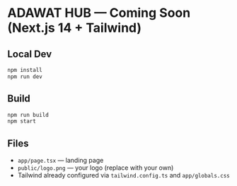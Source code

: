 
# ADAWAT HUB — Coming Soon (Next.js 14 + Tailwind)

## Local Dev
```bash
npm install
npm run dev
```

## Build
```bash
npm run build
npm start
```

## Files
- `app/page.tsx` — landing page
- `public/logo.png` — your logo (replace with your own)
- Tailwind already configured via `tailwind.config.ts` and `app/globals.css`
